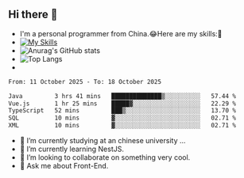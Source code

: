## Hi there 👋
- I'm a personal programmer from China.😂Here are my skills:🤔
- [![My Skills](https://skillicons.dev/icons?i=js,html,css,vue,typescript,java,golang)](https://skillicons.dev)
- ![Anurag's GitHub stats](https://github-readme-stats.vercel.app/api?username=FluffyChi-Xing&count_private=true&show_icons=true&theme=radical)
- ![Top Langs](https://github-readme-stats.vercel.app/api/top-langs/?username=FluffyChi-Xing)
- <!--START_SECTION:waka-->

```txt
From: 11 October 2025 - To: 18 October 2025

Java         3 hrs 41 mins   ██████████████▒░░░░░░░░░░   57.44 %
Vue.js       1 hr 25 mins    █████▓░░░░░░░░░░░░░░░░░░░   22.29 %
TypeScript   52 mins         ███▒░░░░░░░░░░░░░░░░░░░░░   13.70 %
SQL          10 mins         ▓░░░░░░░░░░░░░░░░░░░░░░░░   02.71 %
XML          10 mins         ▓░░░░░░░░░░░░░░░░░░░░░░░░   02.71 %
```

<!--END_SECTION:waka-->
- 🔭 I’m currently studying at an chinese university ...
- 🌱 I’m currently learning NestJS.
- 👯 I’m looking to collaborate on something very cool.
- 💬 Ask me about Front-End.
